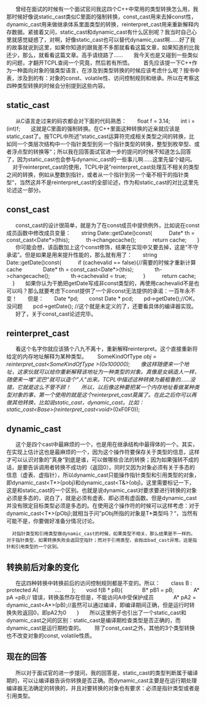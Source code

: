       曾经在面试的时候有一个面试官问我这四个C++中常用的类型转换怎么用，我那时候好像说static_cast类似C里面的强制转换，const_cast用来去掉const性，dynamic_cast用来做继承体系里面类型的转换，reinterpret_cast用来重新解释内存数据。紧接着又问，static_cast和dynamic_cast有什么区别呢？我当时自己心里就感觉疑惑了，对啊，好像static_cast也可以替代dynamic_cast啊……好了我的故事就说到这里，如果你知道的跟我差不多那就看看这篇文章，如果知道的比我还少，那么，就看看这篇文章。高手请绕路了……
      我今天也是又碰到一些类似的问题，才翻开TCPL查阅一个究竟，然后若有所悟。
      首先应该提一下C++作为一种面向对象的强类型语言，在涉及到类型转换的时候应该考虑什么呢？按书中表，涉及到的有：对象的const、volatile性、访问控制规则和继承。所以在考察这四种类型转换的时候会分别提到这些内容。

static_cast
--------------------------------------------------------------------------------
      从C语言走过来的码农都会对下面的代码熟悉：
      float f = 3.14;
      int i = (int)f;
      这就是C里面的强制转换。在C++里面这种转换的近亲就应该是static_cast了。按TCPL中所述“static_cast运算符完成相关类型之间的转换，比如同一个类层次结构中一个指针类型到另一个指针类型的转换，整型到枚举型、或者浮点型的转换等“；所以我在回答面试官进一步的提问的时候不知道怎么回答了，因为static_cast也会参与dynamic_cast的一些事儿啊……这里先留个疑问。
      对于reinterpret_cast的使用，TCPL中说”reinterpret_cast处理互不相关的类型之间的转换，例如从整数到指针，或者从一个指针到另一个毫不相干的指针类型“，当然这并不是reinterpret_cast的全部论述，作为和static_cast的对比这里先论述这一部分。

const_cast
--------------------------------------------------------------------------------
      const_cast的设计很简单，就是为了在const成员中提供例外，比如说在const成员函数中修改成员变量：
      string Date::getDate()const{
          Date* th = const_cast<Date*>(this);
          th->changecache();
          return cache;
      }
      你可能会想，该函数加上这个const修饰，结果在实现中又要去掉，这是“不守承诺”。但是如果是用来提升性能的，那么就有用了：
      string Date::getDate()const{
          if (cachevalid == false){//需要的时候才重新计算cache
             Date* th = const_cast<Date*>(this);
             th->changecache();
             th->cachevalid = true;
          }
          return cache;
      }
      如果你认为干脆把getDate写成非const类型的，再使用cachevalid不是也可以吗？那么就要考虑下const提供了一个非const无法提供的承诺：一百年永不变！
      但是：
      Date *pd;
      const Date * pcd;
      pd->getDate();//OK，没问题
      pcd->getDate(); //这个就是未定义的了，还要看具体的编译器实现。
      好了，关于const_cast论述完毕。

reinterpret_cast
--------------------------------------------------------------------------------
      看这个名字你就应该猜个八九不离十，重新解释reinterpret。这个直接重新将给定的内存地址解释为某种类型。
      SomeKindOfType *obj = reinterpret_cast<SomeKindOfType *>(0x100000);
      像这样随便来一个地址，这家伙就可以给你重新解释该地址为一种类型的对象。真像是女娲造人一样，随便来一堆”泥巴“就可以造个”人“出来。TCPL中描述这种转换为最粗鲁的……没错，它就是这么不管不顾！
      所以，以后像这种要把某一个内存地址看做某种类型对象的事，第一个使用的就是这个reinterpret_cast莫属了。在此之后你可以再做其他转换，比如说static_cast，dynamic_cast。比如：
      static_cast<Base*>(reinterpret_cast<void*>(0xF0F0));

dynamic_cast
--------------------------------------------------------------------------------
      这个是四个cast中最麻烦的一个，也是用在继承结构中最得体的一个。其实，在实现上估计这也是最麻烦的一个，因为这个操作符要保存关于类型的信息，这样才可以认识对象的”真身“到底是谁，可以做哪些合法的转换；因为如果强转不成的话，是要告诉调用者转换不成功的（返回0）。同时又因为对象必须有关于多态的信息（虚表、虚指针），所以dynamic_cast只能操作指针类型和引用类型的对象，即dynamic_cast<T*>(pobj)和dynamic_cast<T&>(obj)。这里需要标记一下，这是和static_cast的一个区别。也就是说dynamic_cast对要求要进行转换的对象必须是多态的，说白了，就是必须有虚表、即必须有虚函数。但是dynamic_cast并没有限定目标类型必须是多态的。在使用这个操作符的时候可以这样考虑：对于dynamic_cast<T*>(pObj);就相当于问”pObj所指的对象是T*类型吗？“，当然有可能不是，你要做好准备分情况讨论。

      对指针类型和引用类型做dynamic_cast的时候，如果类型不相关，那么结果是不一样的。对于指针类型，如果转换失败会返回空指针；而对于引用类型，会抛出bad_cast异常。这是指针和引用类型的一个区别。

转换前后对象的变化
--------------------------------------------------------------------------------
      在这四种转换中转换前后的访问控制规则都是不变的。所以：
      class B : protected A{
          ....
      };
      void f(B * pB){
            B* pB1 = pB;
            A* pA =pB;// 错误，转换虽然存在但是，不能访问A中受保护成员
            A* pA2 = dynamic_cast<A*>(pB);//虽然可以通过编译，即编译期间正确，但是运行时转换失败返回0，即pA2为0
      }
      所以这里例子也引出了一个static_cast和dynamic_cast之间的区别：static_cast是编译期检查类型是否正确的，而dynamic_cast是运行期检查的。
      除了const_cast之外，其他的3个类型转换也不改变对象的const, volatile性质。

现在的回答
--------------------------------------------------------------------------------
      所以对于面试官的进一步提问，我的回答是，static_cast的类型判断属于编译期的，可以让编译器告诉你转换是否正确。而dynamic_cast主要是在运行期处理编译器无法确定的转换的，并且对要转换的对象也有要求：必须是指针类型或者是引用类型。